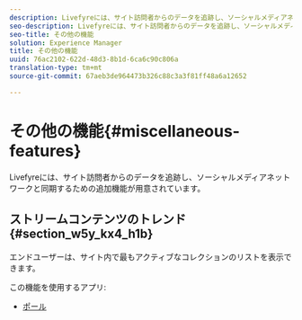 ```yaml
---
description: Livefyreには、サイト訪問者からのデータを追跡し、ソーシャルメディアネットワークと同期するための追加機能が用意されています。
seo-description: Livefyreには、サイト訪問者からのデータを追跡し、ソーシャルメディアネットワークと同期するための追加機能が用意されています。
seo-title: その他の機能
solution: Experience Manager
title: その他の機能
uuid: 76ac2102-622d-48d3-8b1d-6ca6c90c806a
translation-type: tm+mt
source-git-commit: 67aeb3de964473b326c88c3a3f81ff48a6a12652

---
```



# その他の機能{#miscellaneous-features}

Livefyreには、サイト訪問者からのデータを追跡し、ソーシャルメディアネットワークと同期するための追加機能が用意されています。

## ストリームコンテンツのトレンド {#section_w5y_kx4_h1b}

エンドユーザーは、サイト内で最もアクティブなコレクションのリストを表示できます。

この機能を使用するアプリ:

* [ポール](../c-about-apps/c-polls-app/c-polls-app.md#c_polls_app)

